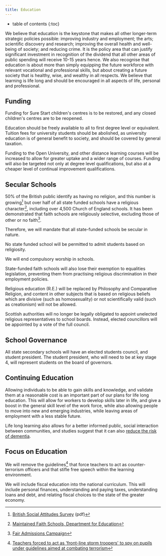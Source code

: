```yaml
---
title: Education
---
```


* table of contents
{:toc}

We believe that education is the keystone that makes all other longer-term strategic policies possible: improving industry and employment; the arts; scientific discovery and research; improving the overall health and well-being of society; and reducing crime. It is the policy area that can justify significant investment in recognition of the dividend that all other areas of public spending will receive 10-15 years hence. We also recognise that education is about more than simply equipping the future workforce with relevant vocational and professional skills, but about creating a future society that is healthy, wise, and wealthy in all respects. We believe that learning is life long and should be encouraged in all aspects of life, personal and professional.

## Funding

Funding for Sure Start children's centres is to be restored, and any closed children's centres are to be reopened.

Education should be freely available to all to first degree level or equivalent. Tuition fees for university students should be abolished, as university education is of general benefit to society, and should be covered by general taxation. 

Funding to the Open University, and other distance learning courses will be increased to allow for greater uptake and a wider range of courses. Funding will also be targeted not only at degree level qualifications, but also at a cheaper level of continual improvement qualifications. 

## Secular Schools

50% of the British public identify as having no religion, and this number is growing[^1] but over half of all state funded schools have a religious character[^2], including over 4,500 Church of England schools. It has been demonstrated that faith schools are religiously selective, excluding those of other or no faith[^3].

Therefore, we will mandate that all state-funded schools be secular in nature.

No state funded school will be permitted to admit students based on religiosity.

We will end compulsory worship in schools.

State-funded faith schools will also lose their exemption to equalities legislation, preventing them from practising religious discrimination in their employment policies.

Religious education (R.E.) will be replaced by Philosophy and Comparative Religion, and content in other subjects that is based on religious beliefs which are divisive (such as homosexuality) or not scientifically valid (such as creationism) will not be allowed.

Scottish authorities will no longer be legally obligated to appoint unelected religious representatives to school boards. Instead, elected councillors will be appointed by a vote of the full council.

## School Governance

All state secondary schools will have an elected students council, and student president. The student president, who will need to be at key stage 4, will represent students on the board of governors.

## Continuing Education

Allowing individuals to be able to gain skills and knowledge, and validate them at a reasonable cost is an important part of our plans for life long education. This will allow for workers to develop skills later in life, and give a boost in the general skill level of the work force, while also allowing people to move into new and emerging industries, while leaving areas of employment with a less stable future.

Life long learning also allows for a better informed public, social interaction between communities, and studies suggest that it can also [reduce the risk of dementia](https://www.nia.nih.gov/alzheimers/publication/preventing-alzheimers-disease/search-alzheimers-prevention-strategies). 

## Focus on Education

We will remove the guidelines[^4] that force teachers to act as counter-terrorism officers and that stifle free speech within the learning environment. 

We will include fiscal education into the national curriculum. This will include personal finances, understanding and paying taxes, understanding loans and debt, and relating fiscal choices to the state of the greater economy.  

[^1]: [British Social Attitudes Survey](http://ir2.flife.de/data/natcen-social-research/igb_html/pdf/chapters/BSA28_12Religion.pdf) (pdf)
[^2]: [Maintained Faith Schools, Department for Education](https://www.gov.uk/government/publications/maintained-faith-schools/maintained-faith-schools)
[^3]: [Fair Admissions Campaign](http://fairadmissions.org.uk/groundbreaking-new-research-maps-the-segregating-impact-of-faith-school-admissions/)
[^4]: [Teachers forced to act as 'front-line storm troopers' to spy on pupils under guidelines aimed at combating terrorism](http://www.independent.co.uk/news/education/education-news/teachers-forced-to-act-as-frontline-storm-troopers-to-spy-on-pupils-under-guidelines-aimed-at-combating-terrorism-10158043.html)
